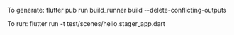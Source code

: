 To generate:
flutter pub run build_runner build --delete-conflicting-outputs

To run:
flutter run -t test/scenes/hello.stager_app.dart
